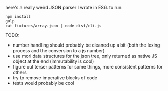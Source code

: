 here's a really weird JSON parser I wrote in ES6. to run:

```
npm install
gulp
cat fixtures/array.json | node dist/cli.js
```

TODO:

* number handling should probably be cleaned up a bit (both the lexing process and the conversion to a js number)
* use mori data structures for the json tree, only returned as native JS object at the end (immutability is cool)
* figure out terser patterns for some things, more consistent patterns for others
* try to remove imperative blocks of code
* tests would probably be cool
